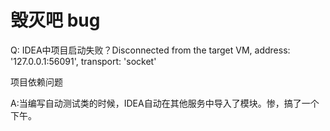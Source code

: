 # 毁灭吧 bug

Q: IDEA中项目启动失败？Disconnected from the target VM, address: '127.0.0.1:56091', transport: 'socket'

项目依赖问题

A:当编写自动测试类的时候，IDEA自动在其他服务中导入了模块。惨，搞了一个下午。